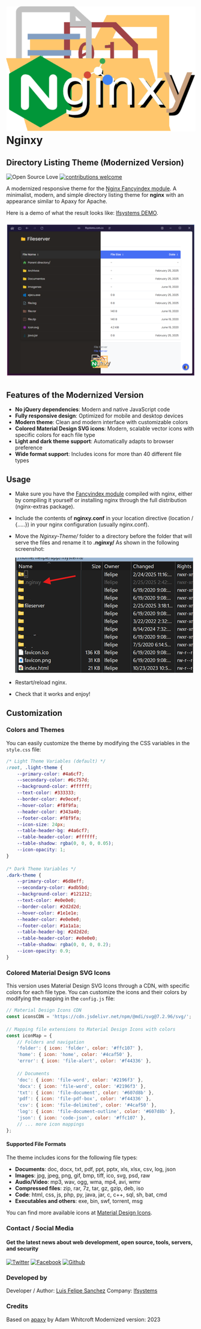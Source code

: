 # ![Nginxy Logo](Nginxy-Theme/images/img/logo.svg?width=100) Nginxy

## Directory Listing Theme (Modernized Version)

![Open Source Love](https://badges.frapsoft.com/os/v1/open-source.png?v=103)
[![contributions welcome](https://img.shields.io/badge/contributions-welcome-brightgreen.svg?style=flat)](https://github.com/lfelipe1501/Nginxy/issues)

A modernized responsive theme for the [Nginx Fancyindex module](https://github.com/aperezdc/ngx-fancyindex). A minimalist, modern, and simple directory listing theme for **nginx** with an appearance similar to Apaxy for Apache.

Here is a demo of what the result looks like: [lfsystems DEMO](https://www.lfsystems.com.co/fileserver/).

![Nginxy-Demo](https://raw.githubusercontent.com/lfelipe1501/lfelipe-projects/master/Nginxy-Theme/nginxyNV.png)

## Features of the Modernized Version

- **No jQuery dependencies**: Modern and native JavaScript code
- **Fully responsive design**: Optimized for mobile and desktop devices
- **Modern theme**: Clean and modern interface with customizable colors
- **Colored Material Design SVG icons**: Modern, scalable vector icons with specific colors for each file type
- **Light and dark theme support**: Automatically adapts to browser preference
- **Wide format support**: Includes icons for more than 40 different file types

## Usage

- Make sure you have the [Fancyindex module](https://github.com/aperezdc/ngx-fancyindex) compiled with nginx, either by compiling it yourself or installing nginx through the full distribution (nginx-extras package).

- Include the contents of **nginxy.conf** in your location directive (location / {.....}) in your nginx configuration (usually nginx.conf).

- Move the *Nginxy-Theme/* folder to a directory before the folder that will serve the files and rename it to **.nginxy/** As shown in the following screenshot:

  ![ScreenShot](https://raw.githubusercontent.com/lfelipe1501/lfelipe-projects/master/Nginxy-Theme/install.png)

- Restart/reload nginx.

- Check that it works and enjoy!

## Customization

### Colors and Themes

You can easily customize the theme by modifying the CSS variables in the `style.css` file:

```css
/* Light Theme Variables (default) */
:root, .light-theme {
    --primary-color: #4a6cf7;
    --secondary-color: #6c757d;
    --background-color: #ffffff;
    --text-color: #333333;
    --border-color: #e9ecef;
    --hover-color: #f8f9fa;
    --header-color: #343a40;
    --footer-color: #f8f9fa;
    --icon-size: 24px;
    --table-header-bg: #4a6cf7;
    --table-header-color: #ffffff;
    --table-shadow: rgba(0, 0, 0, 0.05);
    --icon-opacity: 1;
}

/* Dark Theme Variables */
.dark-theme {
    --primary-color: #6d8eff;
    --secondary-color: #adb5bd;
    --background-color: #121212;
    --text-color: #e0e0e0;
    --border-color: #2d2d2d;
    --hover-color: #1e1e1e;
    --header-color: #e0e0e0;
    --footer-color: #1a1a1a;
    --table-header-bg: #2d2d2d;
    --table-header-color: #e0e0e0;
    --table-shadow: rgba(0, 0, 0, 0.2);
    --icon-opacity: 0.9;
}
```

### Colored Material Design SVG Icons

This version uses Material Design SVG Icons through a CDN, with specific colors for each file type. You can customize the icons and their colors by modifying the mapping in the `config.js` file:

```javascript
// Material Design Icons CDN
const iconsCDN = 'https://cdn.jsdelivr.net/npm/@mdi/svg@7.2.96/svg/';

// Mapping file extensions to Material Design Icons with colors
const iconMap = {
    // Folders and navigation
    'folder': { icon: 'folder', color: '#ffc107' },
    'home': { icon: 'home', color: '#4caf50' },
    'error': { icon: 'file-alert', color: '#f44336' },
    
    // Documents
    'doc': { icon: 'file-word', color: '#2196f3' },
    'docx': { icon: 'file-word', color: '#2196f3' },
    'txt': { icon: 'file-document', color: '#607d8b' },
    'pdf': { icon: 'file-pdf-box', color: '#f44336' },
    'csv': { icon: 'file-delimited', color: '#4caf50' },
    'log': { icon: 'file-document-outline', color: '#607d8b' },
    'json': { icon: 'code-json', color: '#ffc107' },
    // ... more icon mappings
};
```

#### Supported File Formats

The theme includes icons for the following file types:

- **Documents**: doc, docx, txt, pdf, ppt, pptx, xls, xlsx, csv, log, json
- **Images**: jpg, jpeg, png, gif, bmp, tiff, ico, svg, psd, raw
- **Audio/Video**: mp3, wav, ogg, wma, mp4, avi, wmv
- **Compressed files**: zip, rar, 7z, tar, gz, gzip, deb, iso
- **Code**: html, css, js, php, py, java, jar, c, c++, sql, sh, bat, cmd
- **Executables and others**: exe, bin, swf, torrent, msg

You can find more available icons at [Material Design Icons](https://materialdesignicons.com/).

### Contact / Social Media

#### Get the latest news about web development, open source, tools, servers, and security

[![Twitter](https://github.frapsoft.com/social/twitter.png)](https://twitter.com/lfelipe1501)
[![Facebook](https://github.frapsoft.com/social/facebook.png)](https://www.facebook.com/lfelipe1501)
[![Github](https://github.frapsoft.com/social/github.png)](https://github.com/lfelipe1501)

### Developed by

Developer / Author: [Luis Felipe Sanchez](https://github.com/lfelipe1501)
Company: [lfsystems](https://www.lfsystems.com.co)

### Credits

Based on [apaxy](https://github.com/AdamWhitcroft/Apaxy) by Adam Whitcroft
Modernized version: 2023

